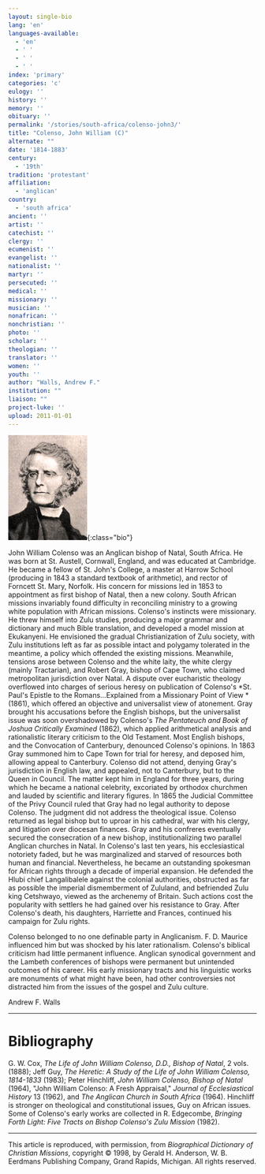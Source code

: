```yaml
---
layout: single-bio
lang: 'en'
languages-available:
  - 'en'
  - ' '
  - ' '
  - ' '
index: 'primary'
categories: 'c'
eulogy: ''
history: ''
memory: ''
obituary: ''
permalink: '/stories/south-africa/colenso-john3/'
title: "Colenso, John William (C)"
alternate: ""
date: '1814-1883'
century:
  - '19th'
tradition: 'protestant'
affiliation:
  - 'anglican'
country:
  - 'south africa'
ancient: ''
artist: ''
catechist: ''
clergy: ''
ecumenist: ''
evangelist: ''
nationalist: ''
martyr: ''
persecuted: ''
medical: ''
missionary: ''
musician: ''
nonafrican: ''
nonchristian: ''
photo: ''
scholar: ''
theologian: ''
translator: ''
women: ''
youth: ''
author: "Walls, Andrew F."
institution: ""
liaison: ""
project-luke: ''
upload: 2011-01-01
---
```


![John Colenso](/images/bio-pics/southafrica/colenso-john3/colenso.jpg){:class="bio"}

John William Colenso was an Anglican bishop of Natal, South Africa. He was born at St. Austell, Cornwall, England, and was educated at Cambridge. He became a fellow of St. John's College, a master at Harrow School (producing in 1843 a standard textbook of arithmetic), and rector of Forncett St. Mary, Norfolk. His concern for missions led in 1853 to appointment as first bishop of Natal, then a new colony. South African missions invariably found difficulty in reconciling ministry to a growing white population with African missions. Colenso's instincts were missionary. He threw himself into Zulu studies, producing a major grammar and dictionary and much Bible translation, and developed a model mission at Ekukanyeni. He envisioned the gradual Christianization of Zulu society, with Zulu institutions left as far as possible intact and polygamy tolerated in the meantime, a policy which offended the existing missions. Meanwhile, tensions arose between Colenso and the white laity, the white clergy (mainly Tractarian), and Robert Gray, bishop of Cape Town, who claimed metropolitan jurisdiction over Natal. A dispute over eucharistic theology overflowed into charges of serious heresy on publication of Colenso's *St. Paul's Epistle to the Romans...Explained from a Missionary Point of View *(1861), which offered an objective and universalist view of atonement. Gray brought his accusations before the English bishops, but the universalist issue was soon overshadowed by Colenso's *The Pentateuch and Book of Joshua Critically Examined* (1862), which applied arithmetical analysis and rationalistic literary criticism to the Old Testament. Most English bishops, and the Convocation of Canterbury, denounced Colenso's opinions. In 1863 Gray summoned him to Cape Town for trial for heresy, and deposed him, allowing appeal to Canterbury. Colenso did not attend, denying Gray's jurisdiction in English law, and appealed, not to Canterbury, but to the Queen in Council. The matter kept him in England for three years, during which he became a national celebrity, excoriated by orthodox churchmen and lauded by scientific and literary figures. In 1865 the Judicial Committee of the Privy Council ruled that Gray had no legal authority to depose Colenso. The judgment did not address the theological issue. Colenso returned as legal bishop but to uproar in his cathedral, war with his clergy, and litigation over diocesan finances. Gray and his confreres eventually secured the consecration of a new bishop, institutionalizing two parallel Anglican churches in Natal. In Colenso's last ten years, his ecclesiastical notoriety faded, but he was marginalized and starved of resources both human and financial. Nevertheless, he became an outstanding spokesman for African rights through a decade of imperial expansion. He defended the Hlubi chief Langalibalele against the colonial authorities, obstructed as far as possible the imperial dismemberment of Zululand, and befriended Zulu king Cetshwayo, viewed as the archenemy of Britain. Such actions cost the popularity with settlers he had gained over his resistance to Gray. After Colenso's death, his daughters, Harriette and Frances, continued his campaign for Zulu rights.

Colenso belonged to no one definable party in Anglicanism. F. D. Maurice influenced him but was shocked by his later rationalism. Colenso's biblical criticism had little permanent influence. Anglican synodical government and the Lambeth conferences of bishops were permanent but unintended outcomes of his career. His early missionary tracts and his linguistic works are monuments of what might have been, had other controversies not distracted him from the issues of the gospel and Zulu culture.

Andrew F. Walls

---

# Bibliography

G. W. Cox, *The Life of John William Colenso, D.D., Bishop of Natal*, 2 vols. (1888); Jeff Guy, *The Heretic: A Study of the Life of John William Colenso, 1814-1833* (1983); Peter Hinchliff, *John William Colenso, Bishop of Natal* (1964), "John William Colenso: A Fresh Appraisal," *Journal of Ecclesiastical History* 13 (1962), and *The Anglican Church in South Africa* (1964). Hinchliff is stronger on theological and constitutional issues, Guy on African issues. Some of Colenso's early works are collected in R. Edgecombe, *Bringing Forth Light: Five Tracts on Bishop Colenso's Zulu Mission* (1982).

---

This article is reproduced, with permission, from *Biographical Dictionary of Christian Missions*, copyright © 1998, by Gerald H. Anderson, W. B. Eerdmans Publishing Company, Grand Rapids, Michigan. All rights reserved.